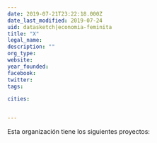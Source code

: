 ```yaml
---
date: 2019-07-21T23:22:18.000Z
date_last_modified: 2019-07-24
uid: datasketch|economia-feminita
title: "X"
legal_name: 
description: ""
org_type: 
website: 
year_founded: 
facebook: 
twitter: 
tags:

cities: 


---
```


Esta organización tiene los siguientes proyectos:


